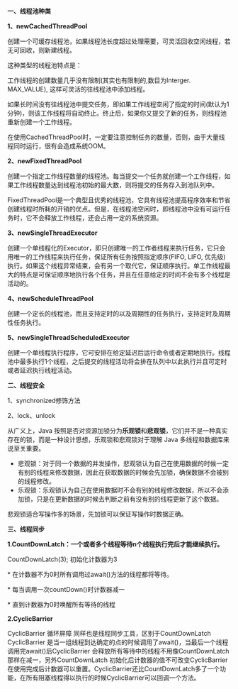 **一、线程池种类**

**1、newCachedThreadPool**

创建一个可缓存线程池，如果线程池长度超过处理需要，可灵活回收空闲线程，若无可回收，则新建线程。

这种类型的线程池特点是：

工作线程的创建数量几乎没有限制(其实也有限制的,数目为Interger. MAX_VALUE), 这样可灵活的往线程池中添加线程。

如果长时间没有往线程池中提交任务，即如果工作线程空闲了指定的时间(默认为1分钟)，则该工作线程将自动终止。终止后，如果你又提交了新的任务，则线程池重新创建一个工作线程。

在使用CachedThreadPool时，一定要注意控制任务的数量，否则，由于大量线程同时运行，很有会造成系统OOM。

**2、newFixedThreadPool**

创建一个指定工作线程数量的线程池。每当提交一个任务就创建一个工作线程，如果工作线程数量达到线程池初始的最大数，则将提交的任务存入到池队列中。

FixedThreadPool是一个典型且优秀的线程池，它具有线程池提高程序效率和节省创建线程时所耗的开销的优点。但是，在线程池空闲时，即线程池中没有可运行任务时，它不会释放工作线程，还会占用一定的系统资源。

**3、newSingleThreadExecutor**

创建一个单线程化的Executor，即只创建唯一的工作者线程来执行任务，它只会用唯一的工作线程来执行任务，保证所有任务按照指定顺序(FIFO, LIFO, 优先级)执行。如果这个线程异常结束，会有另一个取代它，保证顺序执行。单工作线程最大的特点是可保证顺序地执行各个任务，并且在任意给定的时间不会有多个线程是活动的。

**4、newScheduleThreadPool**

创建一个定长的线程池，而且支持定时的以及周期性的任务执行，支持定时及周期性任务执行。

**5、newSingleThreadScheduledExecutor**

创建一个单线程执行程序，它可安排在给定延迟后运行命令或者定期地执行。线程池中最多执行1个线程，之后提交的线程活动将会排在队列中以此执行并且可定时或者延迟执行线程活动。

**二、线程安全**

1、synchronized修饰方法

2、lock、unlock

从广义上，Java 按照是否对资源加锁分为**乐观锁**和**悲观锁**，它们并不是一种真实存在的锁，而是一种设计思想，乐观锁和悲观锁对于理解 Java 多线程和数据库来说至关重要。

- 悲观锁：对于同一个数据的并发操作，悲观锁认为自己在使用数据的时候一定有别的线程来修改数据，因此在获取数据的时候会先加锁，确保数据不会被别的线程修改。
- 乐观锁：乐观锁认为自己在使用数据时不会有别的线程修改数据，所以不会添加锁，只是在更新数据的时候去判断之前有没有别的线程更新了这个数据。

悲观锁适合写操作多的场景，先加锁可以保证写操作时数据正确。

**三、线程同步**

**1.CountDownLatch：****一个或者多个线程等待n个线程执行完后才能继续执行****。**

CountDownLatch(3); 初始化计数器为3		

 \* 在计数器不为0时所有调用过await()方法的线程都将等待。		

 \* 每当调用一次countDown()时计数器减一		 

\* 直到计数器为0时唤醒所有等待的线程

**2.CyclicBarrier**

 CyclicBarrier 循环屏障 同样也是线程同步工具，区别于CountDownLatch CyclicBarrier 是当一组线程到达确定的点的时候调用了await()，当最后一个线程调用完await()后CyclicBarrier 会释放所有等待中的线程不用像CountDownLatch那样在减一，另外CountDownLatch 初始化后计数器的值不可改变CyclicBarrier在使用完成后计数器可以重置。CyclicBarrier还比CountDownLatch多了一个功能，在所有阻塞线程得以执行的时候CyclicBarrier可以回调一个方法。